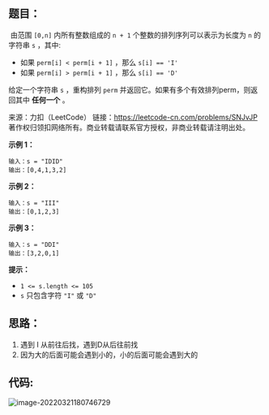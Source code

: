 ## 题目：

​	由范围 `[0,n]` 内所有整数组成的 `n + 1` 个整数的排列序列可以表示为长度为 `n` 的字符串 `s` ，其中:

- 如果 `perm[i] < perm[i + 1]` ，那么 `s[i] == 'I'` 
- 如果 `perm[i] > perm[i + 1]` ，那么 `s[i] == 'D'` 

给定一个字符串 `s` ，重构排列 `perm` 并返回它。如果有多个有效排列perm，则返回其中 **任何一个** 。



来源：力扣（LeetCode） 链接：https://leetcode-cn.com/problems/SNJvJP 著作权归领扣网络所有。商业转载请联系官方授权，非商业转载请注明出处。

<!--more-->

**示例 1：**

```
输入：s = "IDID"
输出：[0,4,1,3,2]
```

**示例 2：**

```
输入：s = "III"
输出：[0,1,2,3]
```

**示例 3：**

```
输入：s = "DDI"
输出：[3,2,0,1]
```

**提示：**

- `1 <= s.length <= 105`
- `s` 只包含字符 `"I"` 或 `"D"`

## 思路：

1. 遇到 I 从前往后找，遇到D从后往前找
2. 因为大的后面可能会遇到小的，小的后面可能会遇到大的

## 代码:

![image-20220321180746729](https://gitee.com/misteryliu/typora/raw/master/image/image-20220321180746729.png)

